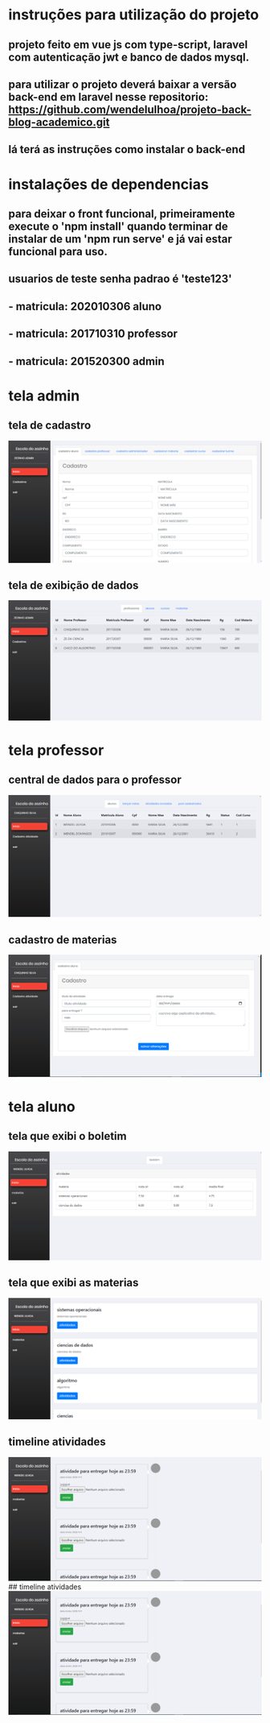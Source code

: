 # instruções para utilização do projeto
## projeto feito em vue js com type-script, laravel com autenticação jwt e banco de dados mysql.
## para utilizar o projeto deverá baixar a versão back-end em laravel nesse repositorio: https://github.com/wendelulhoa/projeto-back-blog-academico.git

## lá terá as instruções como instalar o back-end

# instalações de dependencias 
## para deixar o front funcional, primeiramente execute o 'npm install' quando terminar de instalar de um 'npm run serve' e já vai estar funcional para uso.

## usuarios de teste senha padrao é 'teste123'
## - matricula: 202010306 aluno
## - matricula: 201710310 professor
## - matricula: 201520300 admin

# tela admin
## tela de cadastro
<img src="https://raw.githubusercontent.com/wendelulhoa/projeto-front-blog-academico/main/imagens_projeto/admin.PNG">

## tela de exibição de dados
<img src="https://raw.githubusercontent.com/wendelulhoa/projeto-front-blog-academico/main/imagens_projeto/dados.PNG">

# tela professor
## central de dados para o professor
<img src="https://raw.githubusercontent.com/wendelulhoa/projeto-front-blog-academico/main/imagens_projeto/dadoProfessor.PNG">

## cadastro de materias
<img src="https://raw.githubusercontent.com/wendelulhoa/projeto-front-blog-academico/main/imagens_projeto/cadastraMateria.PNG">

# tela aluno
## tela que exibi o boletim
<img src="https://raw.githubusercontent.com/wendelulhoa/projeto-front-blog-academico/main/imagens_projeto/boletim.PNG">

## tela que exibi as materias
<img src="https://raw.githubusercontent.com/wendelulhoa/projeto-front-blog-academico/main/imagens_projeto/materias.PNG">

## timeline atividades
<img src="https://raw.githubusercontent.com/wendelulhoa/projeto-front-blog-academico/main/imagens_projeto/timeline.PNG">
## timeline atividades
<img src="./imagens_projeto/timeline.png">
